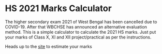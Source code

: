 # HS 2021 Marks Calculator
The higher secondary exam 2021 of West Bengal has been cancelled due to COVID-19. After that WBCHSE has announced an alternative evaluation method. This is a simple calculator to calculate the 2021 HS marks. Just put your marks of Class X, XI and XII project/practical as per the instructions.

Heads up to the [site](https://bikramhalder.github.io/HS2021ResultCalculator/) to estimate your marks
